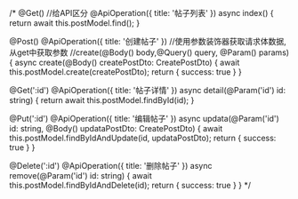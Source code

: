 /* @Get()
  //给API区分
  @ApiOperation({ title: '帖子列表' })
  async index() {
    return await this.postModel.find();
  }

  @Post()
  @ApiOperation({ title: '创建帖子' })
  //使用参数装饰器获取请求体数据,从get中获取参数
  //create(@Body() body,@Query() query, @Param() params){
  async create(@Body() createPostDto: CreatePostDto) {
    await this.postModel.create(createPostDto);
    return {
      success: true
    }
  }

  @Get(':id')
  @ApiOperation({ title: '帖子详情' })
  async detail(@Param('id') id: string) {
    return await this.postModel.findById(id);
  }

  @Put(':id')
  @ApiOperation({ title: '编辑帖子' })
  async updata(@Param('id') id: string, @Body() updataPostDto: CreatePostDto) {
    await this.postModel.findByIdAndUpdate(id, updataPostDto);
    return {
      success: true
    }
  }

  @Delete(':id')
  @ApiOperation({ title: '删除帖子' })
  async remove(@Param('id') id: string) {
    await this.postModel.findByIdAndDelete(id);
    return {
      success: true
    }
  } */